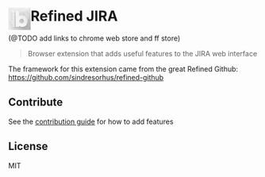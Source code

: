 # <img src="source/icon.png" width="45" align="left"> Refined JIRA

(@TODO add links to chrome web store and ff store)

> Browser extension that adds useful features to the JIRA web interface

The framework for this extension came from the great Refined Github: https://github.com/sindresorhus/refined-github

## Contribute

See the [contribution guide](contributing.md) for how to add features

## License

MIT
